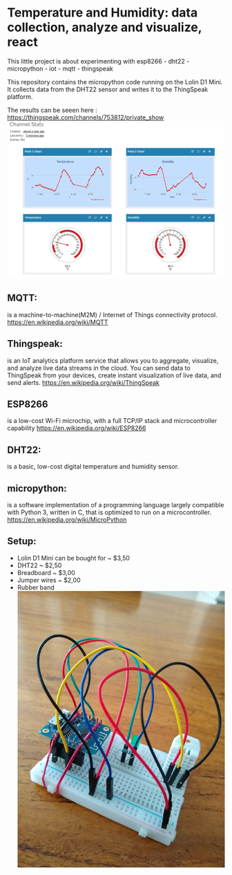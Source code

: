 # Temperature and Humidity: data collection, analyze and visualize, react   


This little project is about experimenting with esp8266 - dht22 - micropython - iot - mqtt - thingspeak

This repository contains the micropython code running on the Lolin D1 Mini. It collects data from the DHT22 sensor and writes it to the ThingSpeak platform.

The results can be seeen here : 
https://thingspeak.com/channels/753812/private_show
![ThingSpeak](img/ThingsspeakScreenshot.png)

## MQTT:
is a machine-to-machine(M2M) / Internet of Things connectivity protocol.
https://en.wikipedia.org/wiki/MQTT

## Thingspeak:
is an IoT analytics platform service that allows you to aggregate, visualize, and analyze live data streams in the cloud. You can send data to ThingSpeak from your devices, create instant visualization of live data, and send alerts.
https://en.wikipedia.org/wiki/ThingSpeak

## ESP8266
is a low-cost Wi-Fi microchip, with a full TCP/IP stack and microcontroller capability
https://en.wikipedia.org/wiki/ESP8266

## DHT22:
is a basic, low-cost digital temperature and humidity sensor. 

## micropython:
is a software implementation of a programming language largely compatible with Python 3, written in C, that is optimized to run on a microcontroller.
https://en.wikipedia.org/wiki/MicroPython

## Setup:
- Lolin D1 Mini can be bought for ~ $3,50
- DHT22 ~ $2,50
- Breadboard ~ $3,00
- Jumper wires ~ $2,00
- Rubber band
![Wemos d1 mini](img/d1mini.jpeg)
